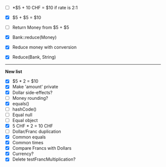 
- [ ] *$5 + 10 CHF = $10 if rate is 2:1
- [x] $5 + $5 = $10
- [ ] Return Money from $5 + $5
- [x] Bank::reduce(Money)
- [x] Reduce money with conversion
- [x] Reduce(Bank, String)




---
**New list**
- [x] $5 * 2 = $10
- [x] Make 'amount' private
- [x] Dollar side-effects?
- [ ] Money rounding?
- [x] equals()
- [ ] hashCode()
- [ ] Equal null
- [ ] Equal object
- [x] 5 CHF * 2 = 10 CHF
- [ ] Dollar/Franc duplication
- [x] Common equals
- [x] Common times
- [x] Compare Francs with Dollars
- [x] Currency?
- [x] Delete testFrancMultiplication?
